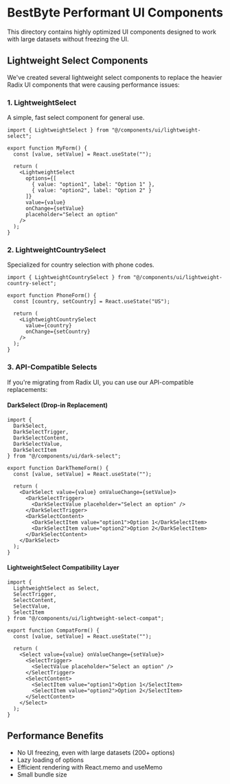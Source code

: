 # BestByte Performant UI Components

This directory contains highly optimized UI components designed to work with large datasets without freezing the UI.

## Lightweight Select Components

We've created several lightweight select components to replace the heavier Radix UI components that were causing performance issues:

### 1. LightweightSelect

A simple, fast select component for general use.

```tsx
import { LightweightSelect } from "@/components/ui/lightweight-select";

export function MyForm() {
  const [value, setValue] = React.useState("");
  
  return (
    <LightweightSelect
      options={[
        { value: "option1", label: "Option 1" },
        { value: "option2", label: "Option 2" }
      ]}
      value={value}
      onChange={setValue}
      placeholder="Select an option"
    />
  );
}
```

### 2. LightweightCountrySelect

Specialized for country selection with phone codes.

```tsx
import { LightweightCountrySelect } from "@/components/ui/lightweight-country-select";

export function PhoneForm() {
  const [country, setCountry] = React.useState("US");
  
  return (
    <LightweightCountrySelect
      value={country}
      onChange={setCountry}
    />
  );
}
```

### 3. API-Compatible Selects

If you're migrating from Radix UI, you can use our API-compatible replacements:

#### DarkSelect (Drop-in Replacement)

```tsx
import {
  DarkSelect,
  DarkSelectTrigger,
  DarkSelectContent,
  DarkSelectValue,
  DarkSelectItem
} from "@/components/ui/dark-select";

export function DarkThemeForm() {
  const [value, setValue] = React.useState("");
  
  return (
    <DarkSelect value={value} onValueChange={setValue}>
      <DarkSelectTrigger>
        <DarkSelectValue placeholder="Select an option" />
      </DarkSelectTrigger>
      <DarkSelectContent>
        <DarkSelectItem value="option1">Option 1</DarkSelectItem>
        <DarkSelectItem value="option2">Option 2</DarkSelectItem>
      </DarkSelectContent>
    </DarkSelect>
  );
}
```

#### LightweightSelect Compatibility Layer

```tsx
import {
  LightweightSelect as Select,
  SelectTrigger,
  SelectContent,
  SelectValue,
  SelectItem
} from "@/components/ui/lightweight-select-compat";

export function CompatForm() {
  const [value, setValue] = React.useState("");
  
  return (
    <Select value={value} onValueChange={setValue}>
      <SelectTrigger>
        <SelectValue placeholder="Select an option" />
      </SelectTrigger>
      <SelectContent>
        <SelectItem value="option1">Option 1</SelectItem>
        <SelectItem value="option2">Option 2</SelectItem>
      </SelectContent>
    </Select>
  );
}
```

## Performance Benefits

- No UI freezing, even with large datasets (200+ options)
- Lazy loading of options
- Efficient rendering with React.memo and useMemo
- Small bundle size
